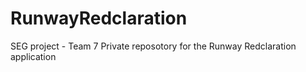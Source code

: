 # RunwayRedclaration
SEG project - Team 7
Private reposotory for the Runway Redclaration application 
